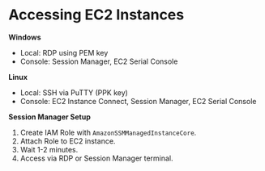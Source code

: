 # Accessing EC2 Instances

**Windows**
- Local: RDP using PEM key
- Console: Session Manager, EC2 Serial Console

**Linux**
- Local: SSH via PuTTY (PPK key)
- Console: EC2 Instance Connect, Session Manager, EC2 Serial Console

**Session Manager Setup**
1. Create IAM Role with `AmazonSSMManagedInstanceCore`.
2. Attach Role to EC2 instance.
3. Wait 1-2 minutes.
4. Access via RDP or Session Manager terminal.
